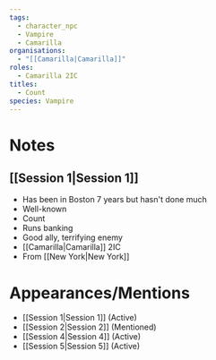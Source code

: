 ```yaml
---
tags:
  - character_npc
  - Vampire
  - Camarilla
organisations:
  - "[[Camarilla|Camarilla]]"
roles:
  - Camarilla 2IC
titles:
  - Count
species: Vampire
---
```


# Notes
## [[Session 1|Session 1]]
- Has been in Boston 7 years but hasn't done much
- Well-known
- Count
- Runs banking
- Good ally, terrifying enemy
- [[Camarilla|Camarilla]] 2IC
- From [[New York|New York]]

# Appearances/Mentions

- [[Session 1|Session 1]] (Active)
- [[Session 2|Session 2]] (Mentioned)
- [[Session 4|Session 4]] (Active)
- [[Session 5|Session 5]] (Active)
